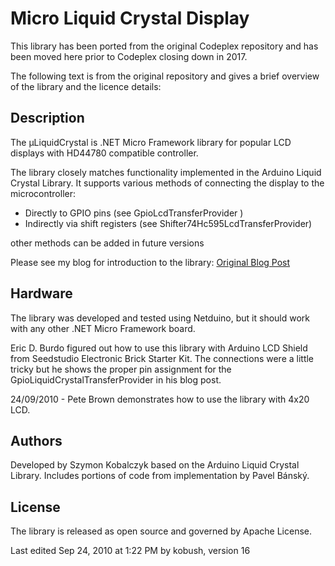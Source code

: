 # Micro Liquid Crystal Display

This library has been ported from the original Codeplex repository and has been moved here prior to Codeplex closing down in 2017.

The following text is from the original repository and gives a brief overview of the library and the licence details:

## Description

The μLiquidCrystal is .NET Micro Framework library for popular LCD displays with HD44780 compatible controller.

The library closely matches functionality implemented in the Arduino Liquid Crystal Library. It supports various methods of connecting the display to the microcontroller:

* Directly to GPIO pins (see GpioLcdTransferProvider )
* Indirectly via shift registers (see Shifter74Hc595LcdTransferProvider)

other methods can be added in future versions

Please see my blog for introduction to the library:
[Original Blog Post](http://geekswithblogs.net/kobush/archive/2010/09/05/netmf_liquid_crystal.aspx)

## Hardware

The library was developed and tested using Netduino, but it should work with any other .NET Micro Framework board.

Eric D. Burdo figured out how to use this library with Arduino LCD Shield from Seedstudio Electronic Brick Starter Kit. The connections were a little tricky but he shows the proper pin assignment for the GpioLiquidCrystalTransferProvider in his blog post.

24/09/2010 - Pete Brown demonstrates how to use the library with 4x20 LCD.

## Authors

Developed by Szymon Kobalczyk based on the Arduino Liquid Crystal Library. Includes portions of code from implementation by Pavel Bánský.

## License

The library is released as open source and governed by Apache License.

Last edited Sep 24, 2010 at 1:22 PM by kobush, version 16